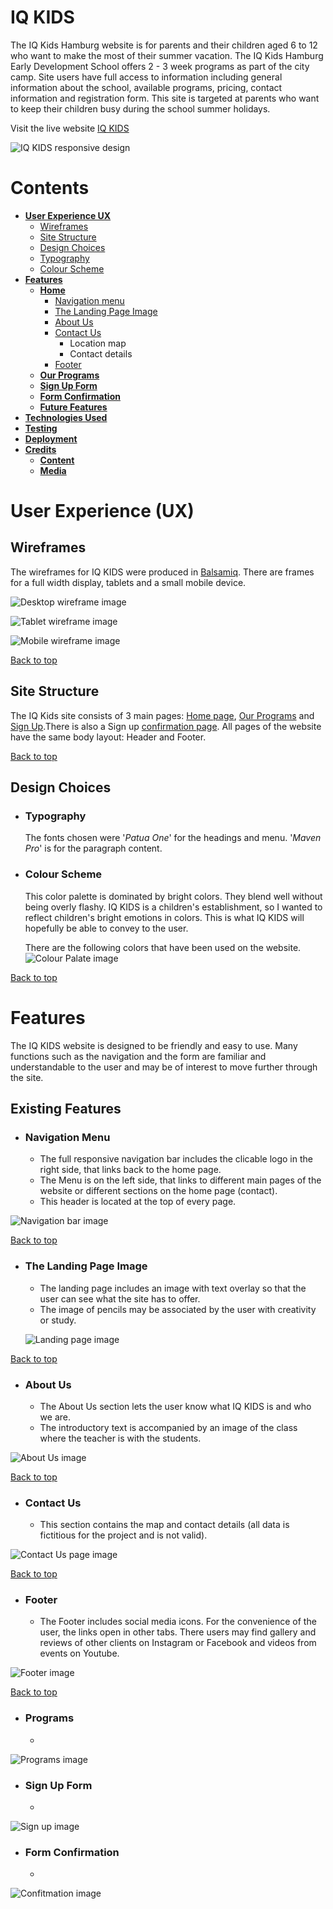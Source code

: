 # **IQ KIDS**

The IQ Kids Hamburg website is for parents and their children aged 6 to 12 who want to make the most of their summer vacation. The IQ Kids Hamburg Early Development School offers 2 - 3 week programs as part of the city camp.
Site users have full access to information including general information about the school, available programs, pricing, contact information and registration form. This site is targeted at parents who want to keep their children busy during the school summer holidays.

Visit the live website <a href="https://kseniasos.github.io/iq-kids/" target="_blank" rel="noopener">IQ KIDS</a>

![IQ KIDS responsive design](assets/readme-images/responsive-image.png)

# Contents

* [**User Experience UX**](<#user-experience-ux>)
  * [Wireframes](<#wireframes>)
  * [Site Structure](<#site-structure>)
  * [Design Choices](<#design-choices>)
  * [Typography](<#typography>)
  * [Colour Scheme](<#colour-scheme>)
* [**Features**](<#features>)
  * [**Home**](<#navigation-menu>)
    * [Navigation menu](<#navigation-menu>)
    * [The Landing Page Image](<#landing-page>)
    * [About Us](<#about-us>)
    * [Contact Us](<#contact-us>)
      * Location map
      * Contact details
    * [Footer](<#footer>)
  * [**Our Programs**](<#programs>)
  * [**Sign Up Form**](<#signup-form>)
  * [**Form Confirmation**](<#form-confirmation>)
  * [**Future Features**](<#future-features>)
* [**Technologies Used**](<#technologies-used>)
* [**Testing**](<#testing>)
* [**Deployment**](<#deployment>)
* [**Credits**](<#credits>)
  * [**Content**](<#content>)
  * [**Media**](<#media>)


# User Experience (UX)

## Wireframes

The wireframes for IQ KIDS were produced in [Balsamiq](https://balsamiq.com). There are frames for a full width display, tablets and a small mobile device.

![Desktop wireframe image](assets/readme-images/wireframes_desktop.png)

![Tablet wireframe image](assets/readme-images/wireframes_tablet.png)

![Mobile wireframe image](assets/readme-images/wireframes_mobile.png)

[Back to top](<#contents>)

## Site Structure

The IQ Kids site consists of 3 main pages: [Home page](index.html), [Our Programs](programs.html) and [Sign Up](form.html).There is also a Sign up [confirmation page](formdestination.html). All pages of the website have the same body layout: Header and Footer.

[Back to top](<#contents>)

## Design Choices

* ### Typography
  
  The fonts chosen were '_Patua One_' for the headings and menu. '_Maven Pro_' is for the paragraph content.
  
* ### Colour Scheme

   This color palette is dominated by bright colors. They blend well without being overly flashy. IQ KIDS is a children's establishment, so I wanted to reflect children's bright emotions in colors. This is what IQ KIDS will hopefully be able to convey to the user.
   
   There are the following colors that have been used on the website.
![Colour Palate image](assets/readme-images/colors.png)

[Back to top](<#contents>)

# Features

The IQ KIDS website is designed to be friendly and easy to use. Many functions such as the navigation and the form are familiar and understandable to the user and may be of interest to move further through the site.

## Existing Features  

* ### Navigation Menu

  * The full responsive navigation bar includes the clicable logo in the right side, that links back to the home page.  
  * The Menu is on the left side, that links to different main pages of the website or different sections on the home page (contact).
  * This header is located at the top of every page.

![Navigation bar image](assets/readme-images/navbar.png)

[Back to top](<#contents>)

* ### The Landing Page Image
  
  * The landing page includes an image with text overlay so that the user can see what the site has to offer.
  * The image of pencils may be associated by the user with creativity or study.
 
  ![Landing page image](assets/readme-images/main-image.png)
  
[Back to top](<#contents>)

* ### About Us
 
  * The About Us section lets the user know what IQ KIDS is and who we are.
  * The introductory text is accompanied by an image of the class where the teacher  is with the students.

![About Us image](assets/readme-images/about_us.png)

[Back to top](<#contents>)

* ### Contact Us

  * This section contains the map and contact details (all data is fictitious for the project and is not valid).

![Contact Us page image](assets/readme-images/contact.png)

[Back to top](<#contents>)

* ### Footer

  * The Footer includes social media icons. For the convenience of the user, the links open in other tabs. There users may find gallery and reviews of other clients on Instagram or Facebook and videos from events on Youtube.
  
![Footer image](assets/readme-images/social_media.png)

[Back to top](<#contents>)

* ### Programs
  
  *

![Programs image](assets/readme-images/programs.png)

* ### Sign Up Form
  
  *

![Sign up image](assets/readme-images/signup_form.png)

* ### Form Confirmation
  
  * 
![Confitmation image](assets/readme-images/thank_you_page.png)

